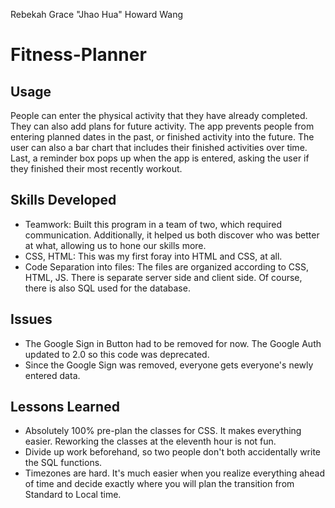 Rebekah Grace 
"Jhao Hua" Howard Wang  

# Fitness-Planner
## Usage
People can enter the physical activity that they have already completed. They can also add plans for future activity. The app prevents people from entering planned dates in the past, or finished activity into the future. The user can also a bar chart that includes their finished activities over time.  Last, a reminder box pops up when the app is entered, asking the user if they finished their most recently workout. 

## Skills Developed
- Teamwork: Built this program in a team of two, which required communication. Additionally, it helped us both discover who was better at what, allowing us to hone our skills more.
- CSS, HTML: This was my first foray into HTML and CSS, at all. 
- Code Separation into files: The files are organized according to CSS, HTML, JS. There is separate server side and client side. Of course, there is also SQL used for the database.

## Issues
- The Google Sign in Button had to be removed for now. The Google Auth updated to 2.0 so this code was deprecated.
- Since the Google Sign was removed, everyone gets everyone's newly entered data.

## Lessons Learned
  - Absolutely 100% pre-plan the classes for CSS. It makes everything easier. Reworking the classes at the eleventh hour is not fun.
  - Divide up work beforehand, so two people don't both accidentally write the SQL functions.
  - Timezones are hard. It's much easier when you realize everything ahead of time and decide exactly where you will plan the transition from Standard to Local time.
  
